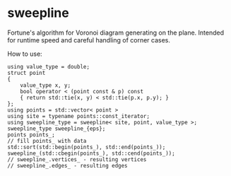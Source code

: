 # sweepline
Fortune's algorithm for Voronoi diagram generating on the plane. Intended for runtime speed and careful handling of corner cases.

How to use:

    using value_type = double;
    struct point 
    { 
        value_type x, y; 
        bool operator < (point const & p) const
        { return std::tie(x, y) < std::tie(p.x, p.y); }
    };
    using points = std::vector< point >
    using site = typename points::const_iterator;
    using sweepline_type = sweepline< site, point, value_type >;
    sweepline_type sweepline_{eps};
    points points_;
    // fill points_ with data
    std::sort(std::begin(points_), std::end(points_));
    sweepline_(std::cbegin(points_), std::cend(points_));
    // sweepline_.vertices_ - resulting vertices
    // sweepline_.edges_ - resulting edges
